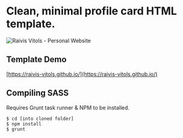 # Clean, minimal profile card HTML template.

![Raivis Vitols - Personal Website](https://i.imgur.com/NkLoHiX.png)

## Template Demo

[https://raivis-vitols.github.io/](https://raivis-vitols.github.io/)

## Compiling SASS

Requires Grunt task runner & NPM to be installed.

    $ cd [into cloned folder]
    $ npm install
    $ grunt